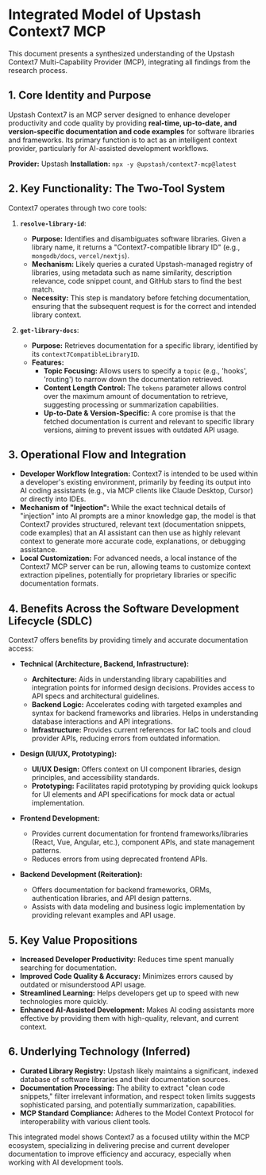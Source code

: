 # Integrated Model of Upstash Context7 MCP

This document presents a synthesized understanding of the Upstash Context7 Multi-Capability Provider (MCP), integrating all findings from the research process.

## 1. Core Identity and Purpose

Upstash Context7 is an MCP server designed to enhance developer productivity and code quality by providing **real-time, up-to-date, and version-specific documentation and code examples** for software libraries and frameworks. Its primary function is to act as an intelligent context provider, particularly for AI-assisted development workflows.

**Provider:** Upstash
**Installation:** `npx -y @upstash/context7-mcp@latest`

## 2. Key Functionality: The Two-Tool System

Context7 operates through two core tools:

1.  **`resolve-library-id`**:
    *   **Purpose:** Identifies and disambiguates software libraries. Given a library name, it returns a "Context7-compatible library ID" (e.g., `mongodb/docs`, `vercel/nextjs`).
    *   **Mechanism:** Likely queries a curated Upstash-managed registry of libraries, using metadata such as name similarity, description relevance, code snippet count, and GitHub stars to find the best match.
    *   **Necessity:** This step is mandatory before fetching documentation, ensuring that the subsequent request is for the correct and intended library context.

2.  **`get-library-docs`**:
    *   **Purpose:** Retrieves documentation for a specific library, identified by its `context7CompatibleLibraryID`.
    *   **Features:**
        *   **Topic Focusing:** Allows users to specify a `topic` (e.g., 'hooks', 'routing') to narrow down the documentation retrieved.
        *   **Content Length Control:** The `tokens` parameter allows control over the maximum amount of documentation to retrieve, suggesting processing or summarization capabilities.
        *   **Up-to-Date & Version-Specific:** A core promise is that the fetched documentation is current and relevant to specific library versions, aiming to prevent issues with outdated API usage.

## 3. Operational Flow and Integration

*   **Developer Workflow Integration:** Context7 is intended to be used within a developer's existing environment, primarily by feeding its output into AI coding assistants (e.g., via MCP clients like Claude Desktop, Cursor) or directly into IDEs.
*   **Mechanism of "Injection":** While the exact technical details of "injection" into AI prompts are a minor knowledge gap, the model is that Context7 provides structured, relevant text (documentation snippets, code examples) that an AI assistant can then use as highly relevant context to generate more accurate code, explanations, or debugging assistance.
*   **Local Customization:** For advanced needs, a local instance of the Context7 MCP server can be run, allowing teams to customize context extraction pipelines, potentially for proprietary libraries or specific documentation formats.

## 4. Benefits Across the Software Development Lifecycle (SDLC)

Context7 offers benefits by providing timely and accurate documentation access:

*   **Technical (Architecture, Backend, Infrastructure):**
    *   **Architecture:** Aids in understanding library capabilities and integration points for informed design decisions. Provides access to API specs and architectural guidelines.
    *   **Backend Logic:** Accelerates coding with targeted examples and syntax for backend frameworks and libraries. Helps in understanding database interactions and API integrations.
    *   **Infrastructure:** Provides current references for IaC tools and cloud provider APIs, reducing errors from outdated information.

*   **Design (UI/UX, Prototyping):**
    *   **UI/UX Design:** Offers context on UI component libraries, design principles, and accessibility standards.
    *   **Prototyping:** Facilitates rapid prototyping by providing quick lookups for UI elements and API specifications for mock data or actual implementation.

*   **Frontend Development:**
    *   Provides current documentation for frontend frameworks/libraries (React, Vue, Angular, etc.), component APIs, and state management patterns.
    *   Reduces errors from using deprecated frontend APIs.

*   **Backend Development (Reiteration):**
    *   Offers documentation for backend frameworks, ORMs, authentication libraries, and API design patterns.
    *   Assists with data modeling and business logic implementation by providing relevant examples and API usage.

## 5. Key Value Propositions

*   **Increased Developer Productivity:** Reduces time spent manually searching for documentation.
*   **Improved Code Quality & Accuracy:** Minimizes errors caused by outdated or misunderstood API usage.
*   **Streamlined Learning:** Helps developers get up to speed with new technologies more quickly.
*   **Enhanced AI-Assisted Development:** Makes AI coding assistants more effective by providing them with high-quality, relevant, and current context.

## 6. Underlying Technology (Inferred)

*   **Curated Library Registry:** Upstash likely maintains a significant, indexed database of software libraries and their documentation sources.
*   **Documentation Processing:** The ability to extract "clean code snippets," filter irrelevant information, and respect token limits suggests sophisticated parsing, and potentially summarization, capabilities.
*   **MCP Standard Compliance:** Adheres to the Model Context Protocol for interoperability with various client tools.

This integrated model shows Context7 as a focused utility within the MCP ecosystem, specializing in delivering precise and current developer documentation to improve efficiency and accuracy, especially when working with AI development tools.